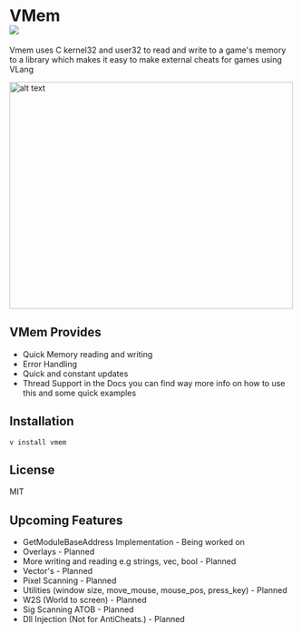 # VMem<br>[![](https://dcbadge.vercel.app/api/server/atJfeBukSb)](https://discord.gg/atJfeBukSb)
Vmem uses C kernel32 and user32 to read and write to a game's memory to a library which makes it easy to make external cheats for games using VLang

<img src="https://github.com/Phyrenos/VMem./raw/master/examples/Screenshots/AssaultCube.png" alt="alt text" width="500" height="400">

## VMem Provides
- Quick Memory reading and writing
- Error Handling
- Quick and constant updates
- Thread Support
in the Docs you can find way more info on how to use this and some quick examples

## Installation
`v install vmem`

## License
MIT

## Upcoming Features
- GetModuleBaseAddress Implementation - Being worked on
- Overlays - Planned
- More writing and reading e.g strings, vec, bool - Planned
- Vector's - Planned
- Pixel Scanning - Planned
- Utilities (window size, move_mouse, mouse_pos, press_key) - Planned
- W2S (World to screen) - Planned
- Sig Scanning ATOB - Planned
- Dll Injection (Not for AntiCheats.) - Planned

